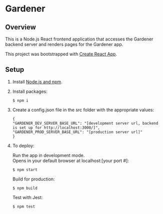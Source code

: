 # Gardener

## Overview

This is a Node.js React frontend application that accesses the Gardener backend server and renders pages for the Gardener app.

This project was bootstrapped with [Create React App](https://github.com/facebook/create-react-app).

## Setup

1. Install [Node.js and npm](https://docs.npmjs.com/downloading-and-installing-node-js-and-npm).

2. Install packages:

   ```
   $ npm i
   ```

3. Create a config.json file in the src folder with the appropriate values:

   ```
   {
   "GARDENER_DEV_SERVER_BASE_URL": "[development server url, backend is set up for http://localhost:3000/]",
   "GARDENER_PROD_SERVER_BASE_URL": "[production server url]"
   }
   ```

4. To deploy:

   Run the app in development mode.  
   Opens in your default browser at localhost:[your port #]:

   ```
   $ npm start
   ```

   Build for production:

   ```
   $ npm build
   ```

   Test with Jest:

   ```
   $ npm test
   ```
